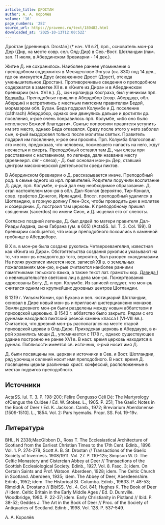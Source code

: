 ```yaml
---
article_title: ДРОСТАН
author: А. А. Королёв
volume: '16'
page_numbers: '282'
source_url: https://pravenc.ru/text/180482.html
downloaded_at: '2025-10-13T12:00:52Z'
---
```


Дро́стан [древнеирл. Drostán] († нач. VII в.?), прп., основатель мон-ря Дер (Дир, на месте совр. сел. Олд-Дир) в Сев.-Вост. Шотландии (пам. зап. 11 июля, в Абердинском бревиарии - 14 дек.).

Житие Д. не сохранилось. Наиболее раннее упоминание о преподобном содержится в Месяцеслове Энгуса (ок. 830) под 14 дек., где он именуется Друс (искаженное Дрост (Друст), отсюда уменьшительное Дростан). Противоречивые сведения о преподобном содержатся в заметке XII в. в «Книге из Дира» и в Абердинском бревиарии (нач. XVI в.). Д., сын ирландца Косграха, был учеником прп. [Колумбы](https://pravenc.ru/text/Колумбы.html). Преподобные пришли в Абердобор (совр. Абердаур, обл. Абердин) и встретились с местным пиктским правителем Бедой, мормаэром обл. Бухан. Беда подарил Колумбе и Д. поселение (cáthrach) Абердобор, однако они двинулись дальше и достигли др. поселения, к-рое очень понравилось прп. Колумбе, «ибо оно было исполнено Божией благодати». Святые попросили правителя уступить им это место, однако Беда отказался. Сразу после этого у него заболел сын, к-рый выздоровел только после молитвы святых. Правитель подарил им поселение, к-рое они просили. Прп. Колумба благословил это место, предсказав, что человека, посмевшего напасть на него, ждут несчастья и смерть. Преподобный оставил там Д., чьи слезы при расставании с наставником, по легенде, дали название месту (древнеирл. dér - слеза),- Д. был основан мон-рь Дер, ставший центром миссионерской деятельности среди пиктов.

В Абердинском бревиарии о Д. рассказывается иначе. Преподобный род. в семье одного из ирл. правителей. Родители поручили воспитание Д. дяде, прп. Колумбе, к-рый дал ему необходимое образование. Д. стал настоятелем мон-ря в обл. Дал-Конгал (вероятно, Тир-Коналл, совр. графство Донегол, Ирландия). Впосл. преподобный удалился в Шотландию, в горную долину Глен-Эск, чтобы проводить дни в молитве и созерцании. Д. построил там церковь. К преподобному пришел священник (sacerdos) по имени Сион, и Д. исцелил его от слепоты.

Согласно поздней легенде, Д. был дядей по матери правителя Дал-Риады Аэдана, сына Габрана (ум. в 605) (ActaSS. Iul. T. 3. Col. 199). В бревиарии сообщается, что мощи преподобного покоились в каменной гробнице в Абердоборе.

В X в. в мон-ре была создана рукопись Четвероевангелия, известная как «Книга из Дира». Обстоятельства создания рукописи указывают на то, что мон-рь незадолго до того, вероятно, был разорен скандинавами. На полях рукописи имеется неск. записей XII в. о земельных пожалованиях мон-рю, к-рые считаются наиболее ранними памятниками гэльского языка, а также текст лат. грамоты кор. [Давида I](<https://pravenc.ru/text/Давида I.html>) о невмешательстве светских лиц в дела мон-ря. Пожертвования адресованы Богу, Д. и прп. Колумбе. Из записей следует, что мон-рь считался одним из крупнейших духовных центров Шотландии.

В 1219 г. Уильям Комин, ярл Бухана и вел. юстициарий Шотландии, основал в Дире новый мон-рь и пригласил цистерцианских монахов. Земли древнего мон-ря были разделены между новым аббатством и приходской церковью. В 1543 г. аббатство было закрыто. Рядом с его руинами находился пиктский резной камень класса I (VI-VIII вв.). Считается, что древний мон-рь располагался на месте старой приходской церкви в Олд-Дире. Приходская церковь в Абердауре, в к-рой хранились мощи Д., упоминается с 1178 г., однако существующее здание построено не ранее XVI в. В наст. время церковь находится в руинах. Поблизости имеется св. источник, к-рый носит имя Д.

Д. были посвящены мн. церкви и источники в Сев. и Вост. Шотландии, ряд урочищ и селений носит имя преподобного. В наст. время Д. посвящены церкви различных христ. конфессий, расположенные в местах подвигов преподобного.

## Источники

ActaSS. Iul. T. 3. P. 198-200; Félire Óengusso Céli Dé: The Martyrology ofOengus the Culdee / Ed. W. Stokes. L., 1905. P. 251; The Gaelic Notes in the Book of Deer / Ed. K. Jackson. Camb., 1972; Breviarium Aberdonense [1509-1510]. L., 1854. Vol. 2: Pars hyemalis. Propr. SS. Fol. 19-19v.

## Литература

BHL, N 2338;MacGibbon D., Ross T. The Ecclesiastical Architecture of Scotland from the Earliest Christian Times to the 17th Cent. Edinb., 1896. Vol. 1. P. 274-278; Scott A. B. St. Drostan // Transactions of the Gaelic Society of Inverness. 1908/1911. Vol. 27. P. 110-125; Simpson W. D. The Celtic Monastery and Cistercian Abbey at Deer // Transactions of the Scottish Ecclesiological Society. Edinb., 1927. Vol. 8. Fasc. 3; idem. On Certain Saints and Prof. Watson. Aberdeen, 1928; idem. The Celtic Church in Scotland. Aberdeen, 1935; idem. The Abbey of Deer, Aberdeenshire. Edinb., 1952; idem. The Historical St. Columba. Edinb., 19633. P. 48-53; Rimoldi A. Drostano // BiblSS. Vol. 4. Col. 841; Hughes K. The Book of Deer // idem. Celtic Britain in the Early Middle Ages / Ed. D. Dumville. Woodbridge, 1980. P. 22-37; idem. Early Christianity in Pictland // Ibid. P. 38-52; Geddes J. The Art in the Book of Deer // Proc. of the Society of Antiquaries of Scotland. Edinb., 1998. Vol. 128. P. 537-549.

А. А. Королёв
